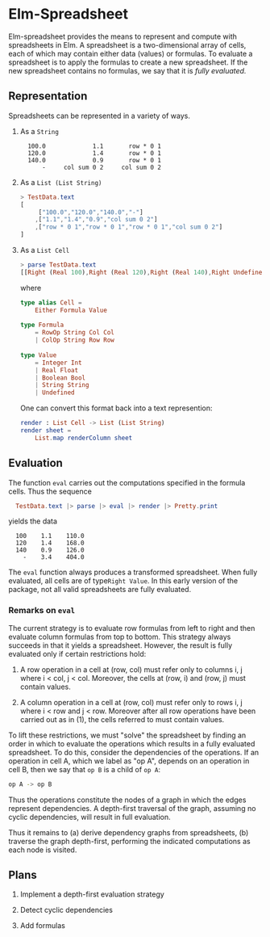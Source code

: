 # Elm-Spreadsheet

Elm-spreadsheet provides the means to represent and compute with
spreadsheets in Elm. A spreadsheet is a two-dimensional array
of cells, each of which may contain either data (values) or formulas.
To evaluate a spreadsheet is to apply the formulas to create
a new spreadsheet.  If the new spreadsheet contains no formulas,
we say that it is _fully evaluated._

## Representation

Spreadsheets can be represented in a variety of ways.

1. As a `String`
    
    ```
      100.0             1.1       row * 0 1
      120.0             1.4       row * 0 1
      140.0             0.9       row * 0 1
          -     col sum 0 2     col sum 0 2
    ```
2. As a `List (List String)`
    
    ```elm
    > TestData.text
    [
         ["100.0","120.0","140.0","-"]
        ,["1.1","1.4","0.9","col sum 0 2"]
        ,["row * 0 1","row * 0 1","row * 0 1","col sum 0 2"]
    ]
    ```

3. As a `List Cell`

    ```elm
    > parse TestData.text
    [[Right (Real 100),Right (Real 120),Right (Real 140),Right Undefined],[Right (Real 1.1),Right (Real 1.4),Right (Real 0.9),Left (ColOp "sum" 0 2)],[Left (RowOp "*" 0 1),Left (RowOp "*" 0 1),Left (RowOp "*" 0 1),Left (ColOp "sum" 0 2)]]
    ```
   
    where

    ```elm
    type alias Cell =
        Either Formula Value
        
    type Formula
        = RowOp String Col Col
        | ColOp String Row Row
        
    type Value
        = Integer Int
        | Real Float
        | Boolean Bool
        | String String
        | Undefined
    ```
    One can convert this format back into a text represention: 
   
    ```elm
    render : List Cell -> List (List String)
    render sheet =
        List.map renderColumn sheet
    ```
   
## Evaluation

The function `eval` carries out the computations specified in the
formula cells.  Thus the sequence


```elm
  TestData.text |> parse |> eval |> render |> Pretty.print
```

yields the data

```
  100    1.1    110.0
  120    1.4    168.0
  140    0.9    126.0
    -    3.4    404.0
```

The `eval`
function always produces a transformed spreadsheet. When fully
evaluated, all cells are of type`Right Value`.  In this early version
of the package, not all valid spreadsheets are fully evaluated.


### Remarks on `eval`

The current strategy is to evaluate
row formulas from left to right and then evaluate column formulas
from top to bottom.  This strategy always succeeds in that it
yields a spreadsheet.  However, the result is fully evaluated
only if certain restrictions hold:

1. A row operation in a cell at (row, col) must refer only to
   columns i, j where i < col, j < col. Moreover, the cells
   at (row, i) and (row, j) must contain values.

2. A column operation in a cell at (row, col) must refer only
   to rows i, j where i < row and j < row.  Moreover after
   all row operations have been carried out as in (1), the
   cells referred to must contain values.

To lift these restrictions, we must "solve" the spreadsheet
by finding an order in which to evaluate the operations which
results in a fully evaluated spreadsheet.  To do this,
consider the dependencies of the operations.  If an operation
in cell A, which we label as "op A", depends on an operation in
cell B, then we say that `op B` is a child of `op A`:

```bash
op A -> op B
```

Thus the operations constitute the nodes of a graph in which the
edges represent dependencies.  A depth-first traversal of the
graph, assuming no cyclic dependencies, will result in
full evaluation.

Thus it remains to (a) derive dependency graphs from
spreadsheets, (b) traverse the graph depth-first, performing the
indicated computations as each node is visited.

## Plans

1. Implement a depth-first evaluation strategy

2. Detect cyclic dependencies

3. Add formulas



